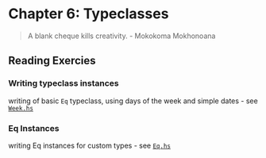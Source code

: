 Chapter 6: Typeclasses
======================

> A blank cheque kills creativity. - Mokokoma Mokhonoana

## Reading Exercies

### Writing typeclass instances

writing of basic `Eq` typeclass, using days of the week and simple dates - see [`Week.hs`](Week.hs)

### Eq Instances

writing Eq instances for custom types - see [`Eq.hs`](Eq.hs)
